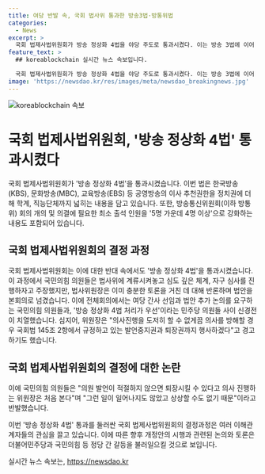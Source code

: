 ```yaml
---
title: 여당 반발 속, 국회 법사위 통과한 방송3법·방통위법
categories:
  - News
excerpt: >
  국회 법제사법위원회가 방송 정상화 4법을 야당 주도로 통과시켰다. 이는 방송 3법에 이어 공영방송의 이사 추천권한을 정치권에 더해 학계·직능단체까지 넓히는 내용을 담고 있으며, 방통위 회의 개의·의결에 필요한 최소 출석 인원을 강화하는 내용도 포함돼 있다. 전체회의에서는 이를 둘러싼 여·야 간의 신경전이 치열했고, 위원장은 발언중지나 퇴장권을 행사할 것이라는 경고도 내렸다.
feature_text: >
  ## koreablockchain 실시간 뉴스 속보입니다.

  국회 법제사법위원회가 방송 정상화 4법을 야당 주도로 통과시켰다. 이는 방송 3법에 이어 공영방송의 이사 추천권한을 정치권에 더해 학계·직능단체까지 넓히는 내용을 담고 있으며, 방통위 회의 개의·의결에 필요한 최소 출석 인원을 강화하는 내용도 포함돼 있다. 전체회의에서는 이를 둘러싼 여·야 간의 신경전이 치열했고, 위원장은 발언중지나 퇴장권을 행사할 것이라는 경고도 내렸다.
image: 'https://newsdao.kr/res/images/meta/newsdao_breakingnews.jpg'
---
```


<p><img src="https://newsdao.kr/res/images/meta/newsdao_breakingnews.jpg" alt="koreablockchain 속보" /></p>

<h1>국회 법제사법위원회, '방송 정상화 4법' 통과시켰다</h1>

<p>국회 법제사법위원회가 '방송 정상화 4법'을 통과시켰습니다. 이번 법은 한국방송(KBS), 문화방송(MBC), 교육방송(EBS) 등 공영방송의 이사 추천권한을 정치권에 더해 학계, 직능단체까지 넓히는 내용을 담고 있습니다. 또한, 방송통신위원회(이하 방통위) 회의 개의 및 의결에 필요한 최소 출석 인원을 '5명 가운데 4명 이상'으로 강화하는 내용도 포함되어 있습니다.</p>

<h2>국회 법제사법위원회의 결정 과정</h2>

<p>국회 법제사법위원회는 이에 대한 반대 속에서도 '방송 정상화 4법'을 통과시켰습니다. 이 과정에서 국민의힘 의원들은 법사위에 계류시켜놓고 심도 깊은 체계, 자구 심사를 진행하자고 주장했지만, 법사위원장은 이미 충분한 토론을 거친 데 대해 반론하며 법안을 본회의로 넘겼습니다. 이에 전체회의에서는 여당 간사 선임과 법안 추가 논의를 요구하는 국민의힘 의원들과, '방송 정상화 4법 처리가 우선'이라는 민주당 의원들 사이 신경전이 치열했습니다. 심지어, 위원장은 "의사진행을 도저히 할 수 없게끔 의사를 방해할 경우 국회법 145조 2항에서 규정하고 있는 발언중지권과 퇴장권까지 행사하겠다"고 경고하기도 했습니다.</p>

<h2>국회 법제사법위원회의 결정에 대한 논란</h2>

<p>이에 국민의힘 의원들은 "의원 발언이 적절하지 않으면 퇴장시킬 수 있다고 의사 진행하는 위원장은 처음 본다"며 "그런 일이 일어나지도 않았고 상상할 수도 없기 때문"이라고 반발했습니다.</p>

<p>이번 '방송 정상화 4법' 통과를 둘러싼 국회 법제사법위원회의 결정과정은 여러 이해관계자들의 관심을 끌고 있습니다. 이에 따른 향후 개정안의 시행과 관련된 논의와 토론은 더불어민주당과 국민의힘 등 정당 간 갈등을 불러일으킬 것으로 보입니다.</p>
실시간 뉴스 속보는, <a href="https://newsdao.kr" rel="dofollow">https://newsdao.kr</a>


